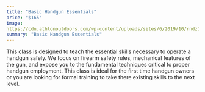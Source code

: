 ```yaml
---
title: "Basic Handgun Essentials"
price: "$165"
image: 
https://cdn.athlonoutdoors.com/wp-content/uploads/sites/6/2019/10/rndz19-sig-sas-side.jpg
summary: "Basic Handgun Essentials"
---
```

This class is designed to teach the essential skills necessary to operate a handgun safely. We focus on firearm safety rules, mechanical features of the gun, and expose you to the fundamental techniques critical to proper handgun employment.  This class is ideal for the first time handgun owners or you are looking for formal training to take there existing skills to the next level.
<!--stackedit_data:
eyJoaXN0b3J5IjpbLTIwNjQ1NzQ2NTUsLTEzODYyMjgzNDcsMT
k4MDcwNTU0MywtNDkwOTY1MzUxLC0xMTE2MDA5Mjc5LC04Njg1
MTcyNzddfQ==
-->